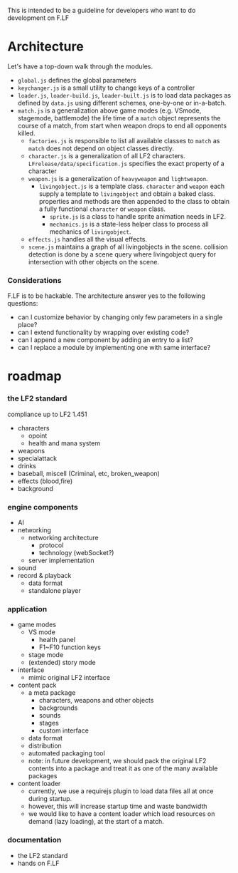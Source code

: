 This is intended to be a guideline for developers who want to do development on F.LF

# Architecture
Let's have a top-down walk through the modules.
- `global.js` defines the global parameters
- `keychanger.js` is a small utility to change keys of a controller
- `loader.js`, `loader-build.js`, `loader-built.js` is to load data packages as defined by `data.js` using different schemes, one-by-one or in-a-batch.
- `match.js` is a generalization above game modes (e.g. VSmode, stagemode, battlemode)
	the life time of a `match` object represents the course of a match, from start when weapon drops to end all opponents killed.
	- `factories.js` is responsible to list all available classes to `match` as `match` does not depend on object classes directly.
	- `character.js` is a generalization of all LF2 characters. `LFrelease/data/specification.js` specifies the exact property of a character
	- `weapon.js` is a generalization of `heavyweapon` and `lightweapon`.
		- `livingobject.js` is a template class. `character` and `weapon` each supply a template to `livingobject` and obtain a baked class. properties and methods are then appended to the class to obtain a fully functional `character` or `weapon` class.
			- `sprite.js` is a class to handle sprite animation needs in LF2.
			- `mechanics.js` is a state-less helper class to process all mechanics of `livingobject`.
	- `effects.js` handles all the visual effects.
	- `scene.js` maintains a graph of all livingobjects in the scene. collision detection is done by a scene query where livingobject query for intersection with other objects on the scene.

### Considerations
F.LF is to be hackable. The architecture answer yes to the following questions:
- can I customize behavior by changing only few parameters in a single place?
- can I extend functionality by wrapping over existing code?
- can I append a new component by adding an entry to a list?
- can I replace a module by implementing one with same interface?

# roadmap

### the LF2 standard
compliance up to LF2 1.451
- characters
	- opoint
	- health and mana system
- weapons
- specialattack
- drinks
- baseball, miscell (Criminal, etc, broken_weapon)
- effects (blood,fire)
- background

### engine components
- AI
- networking
	- networking architecture
		- protocol
		- technology (webSocket?)
	- server implementation
- sound
- record & playback
	- data format
	- standalone player

### application
- game modes
	- VS mode
		- health panel
		- F1~F10 function keys
	- stage mode
	- (extended) story mode
- interface
	- mimic original LF2 interface
- content pack
	- a meta package
		- characters, weapons and other objects
		- backgrounds
		- sounds
		- stages
		- custom interface
	- data format
	- distribution
	- automated packaging tool
	- note: in future development, we should pack the original LF2 contents into a package and treat it as one of the many available packages
- content loader
	- currently, we use a requirejs plugin to load data files all at once during startup.
	- however, this will increase startup time and waste bandwidth
	- we would like to have a content loader which load resources on demand (lazy loading), at the start of a match.

### documentation
- the LF2 standard
- hands on F.LF
